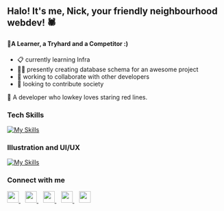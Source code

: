 ## Halo! It's me, Nick, your friendly neighbourhood webdev! 🕷

#### 📌A Learner, a Tryhard and a Competitor :)

- 📋 currently learning Infra
- 👨‍💻 presently creating database schema for an awesome project
- 👯 working to collaborate with other developers
- 📌 looking to contribute society

🐞 A developer who lowkey loves staring red lines.

### Tech Skills

[![My Skills](https://skillicons.dev/icons?i=js,html,css,bootstrap,tailwind,react,php,laravel,mysql,py,java,git,jquery)](https://skillicons.dev)

### Illustration and UI/UX

[![My Skills](https://skillicons.dev/icons?i=figma,ps,threejs)](https://skillicons.dev)

### <p align="left">Connect with me</p>

<p align="left">
  <a href="https://discord.com/users[553428952199200788]">
    <img src="https://skillicons.dev/icons?i=discord" height="27px" />
  </a> &ensp;
  <a href="https://www.instagram.com/sleepy_nicck/">
    <img src="https://skillicons.dev/icons?i=instagram" height="27px" />
  </a> &ensp;
  <a href="https://twitter.com/aungchitmin_dev">
    <img src="https://skillicons.dev/icons?i=twitter" height="27px" />
  </a> &ensp;
  <a href="https://www.linkedin.com/in/aung-chit-minn-dev/">
    <img src="https://skillicons.dev/icons?i=linkedin" height="27px" />
  </a> &ensp;
  <a href="https://stackoverflow.com/users/21221966/aungchitminn-dev">
    <img src="https://skillicons.dev/icons?i=stackoverflow" height="27px" />
  </a>
</p>


